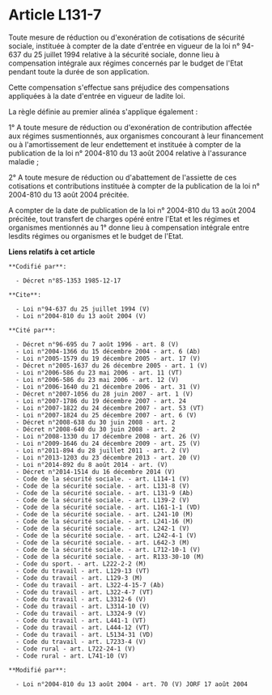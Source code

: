 # Article L131-7

Toute mesure de réduction ou d'exonération de cotisations de sécurité sociale, instituée à compter de la date d'entrée en
vigueur de la loi n° 94-637 du 25 juillet 1994 relative à la sécurité sociale, donne lieu à compensation intégrale aux
régimes concernés par le budget de l'Etat pendant toute la durée de son application. 

Cette compensation s'effectue sans préjudice des compensations appliquées à la date d'entrée en vigueur de ladite loi. 

La règle définie au premier alinéa s'applique également : 

1° A toute mesure de réduction ou d'exonération de contribution affectée aux régimes susmentionnés, aux organismes concourant
à leur financement ou à l'amortissement de leur endettement et instituée à compter de la publication de la loi n° 2004-810 du
13 août 2004 relative à l'assurance maladie ; 

2° A toute mesure de réduction ou d'abattement de l'assiette de ces cotisations et contributions instituée à compter de la
publication de la loi n° 2004-810 du 13 août 2004 précitée.

A compter de la date de publication de la loi n° 2004-810 du 13 août 2004 précitée, tout transfert de charges opéré entre
l'Etat et les régimes et organismes mentionnés au 1° donne lieu à compensation intégrale entre lesdits régimes ou organismes
et le budget de l'Etat.

**Liens relatifs à cet article**

	**Codifié par**:

	  - Décret n°85-1353 1985-12-17

	**Cite**:

	  - Loi n°94-637 du 25 juillet 1994 (V)
	  - Loi n°2004-810 du 13 août 2004 (V)

	**Cité par**:

	  - Décret n°96-695 du 7 août 1996 - art. 8 (V)
	  - Loi n°2004-1366 du 15 décembre 2004 - art. 6 (Ab)
	  - Loi n°2005-1579 du 19 décembre 2005 - art. 17 (V)
	  - Décret n°2005-1637 du 26 décembre 2005 - art. 1 (V)
	  - Loi n°2006-586 du 23 mai 2006 - art. 11 (VT)
	  - Loi n°2006-586 du 23 mai 2006 - art. 12 (V)
	  - Loi n°2006-1640 du 21 décembre 2006 - art. 31 (V)
	  - Décret n°2007-1056 du 28 juin 2007 - art. 1 (V)
	  - Loi n°2007-1786 du 19 décembre 2007 - art. 24
	  - Loi n°2007-1822 du 24 décembre 2007 - art. 53 (VT)
	  - Loi n°2007-1824 du 25 décembre 2007 - art. 6 (V)
	  - Décret n°2008-638 du 30 juin 2008 - art. 2
	  - Décret n°2008-640 du 30 juin 2008 - art. 2
	  - Loi n°2008-1330 du 17 décembre 2008 - art. 26 (V)
	  - Loi n°2009-1646 du 24 décembre 2009 - art. 25 (V)
	  - Loi n°2011-894 du 28 juillet 2011 - art. 2 (V)
	  - Loi n°2013-1203 du 23 décembre 2013 - art. 20 (V)
	  - Loi n°2014-892 du 8 août 2014 - art. (V)
	  - Décret n°2014-1514 du 16 décembre 2014 (V)
	  - Code de la sécurité sociale. - art. L114-1 (V)
	  - Code de la sécurité sociale. - art. L131-8 (V)
	  - Code de la sécurité sociale. - art. L131-9 (Ab)
	  - Code de la sécurité sociale. - art. L139-2 (V)
	  - Code de la sécurité sociale. - art. L161-1-1 (VD)
	  - Code de la sécurité sociale. - art. L241-10 (M)
	  - Code de la sécurité sociale. - art. L241-16 (M)
	  - Code de la sécurité sociale. - art. L242-1 (V)
	  - Code de la sécurité sociale. - art. L242-4-1 (V)
	  - Code de la sécurité sociale. - art. L642-3 (M)
	  - Code de la sécurité sociale. - art. L712-10-1 (V)
	  - Code de la sécurité sociale. - art. R133-30-10 (M)
	  - Code du sport. - art. L222-2-2 (M)
	  - Code du travail - art. L129-13 (VT)
	  - Code du travail - art. L129-3 (M)
	  - Code du travail - art. L322-4-15-7 (Ab)
	  - Code du travail - art. L322-4-7 (VT)
	  - Code du travail - art. L3312-6 (V)
	  - Code du travail - art. L3314-10 (V)
	  - Code du travail - art. L3324-9 (V)
	  - Code du travail - art. L441-1 (VT)
	  - Code du travail - art. L444-12 (VT)
	  - Code du travail - art. L5134-31 (VD)
	  - Code du travail - art. L7233-4 (V)
	  - Code rural - art. L722-24-1 (V)
	  - Code rural - art. L741-10 (V)

	**Modifié par**:

	  - Loi n°2004-810 du 13 août 2004 - art. 70 (V) JORF 17 août 2004
